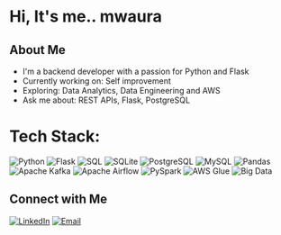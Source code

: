 #  Hi, It's me.. mwaura

## About Me
-  I'm a backend developer with a passion for Python and Flask
-  Currently working on: Self improvement
-  Exploring: Data Analytics, Data Engineering and AWS
-  Ask me about: REST APIs, Flask, PostgreSQL


# Tech Stack:

![Python](https://img.shields.io/badge/Python-grey?style=flat-square&logo=python&logoColor=white) ![Flask](https://img.shields.io/badge/Flask-grey?style=flat-square&logo=flask&logoColor=white) ![SQL](https://img.shields.io/badge/SQL-grey?style=flat-square&logo=database&logoColor=white) ![SQLite](https://img.shields.io/badge/SQLite-grey?style=flat-square&logo=sqlite&logoColor=white) ![PostgreSQL](https://img.shields.io/badge/PostgreSQL-grey?style=flat-square&logo=postgresql&logoColor=white) ![MySQL](https://img.shields.io/badge/MySQL-grey?style=flat-square&logo=mysql&logoColor=white) ![Pandas](https://img.shields.io/badge/Pandas-grey?style=flat-square&logo=pandas&logoColor=white) ![Apache Kafka](https://img.shields.io/badge/Kafka-grey?style=flat-square&logo=apache-kafka&logoColor=white) ![Apache Airflow](https://img.shields.io/badge/Airflow-grey?style=flat-square&logo=apache-airflow&logoColor=white) ![PySpark](https://img.shields.io/badge/PySpark-grey?style=flat-square&logo=apachespark&logoColor=white) ![AWS Glue](https://img.shields.io/badge/AWS%20Glue-grey?style=flat-square&logo=amazon-aws&logoColor=white) ![Big Data](https://img.shields.io/badge/Big%20Data-grey?style=flat-square&logo=databricks&logoColor=white)


## Connect with Me

[![LinkedIn](https://img.shields.io/badge/LinkedIn-0A66C2?style=for-the-badge&logo=linkedin&logoColor=white)](https://www.linkedin.com/in/mwaura-mwangi-57805382/) 
[![Email](https://img.shields.io/badge/Gmail-D14836?style=for-the-badge&logo=gmail&logoColor=white)](mailto:dev.mwauramwangi@gmail.com)
